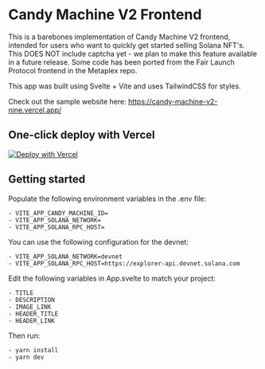# Candy Machine V2 Frontend

This is a barebones implementation of Candy Machine V2 frontend, intended for users who want to quickly get started selling Solana NFT's. This DOES NOT include captcha yet - we plan to make this feature available in a future release. Some code has been ported from the Fair Launch Protocol frontend in the Metaplex repo.

This app was built using Svelte + Vite and uses TailwindCSS for styles. 

Check out the sample website here: https://candy-machine-v2-nine.vercel.app/

## One-click deploy with Vercel
[![Deploy with Vercel](https://vercel.com/button)](https://vercel.com/new/clone?repository-url=https%3A%2F%2Fgithub.com%2Falvinsga%2Fcandy-machine-v2&env=VITE_APP_CANDY_MACHINE_ID,VITE_APP_SOLANA_NETWORK,VITE_APP_SOLANA_RPC_HOST&envDescription=Populate%20your%20candy%20machine%20public%20key%2C%20the%20solana%20network(devnet%2Fmainet)%20and%20the%20RPC%20URL)

## Getting started

Populate the following environment variables in the .env file:
```
- VITE_APP_CANDY_MACHINE_ID=
- VITE_APP_SOLANA_NETWORK=
- VITE_APP_SOLANA_RPC_HOST=
```
You can use the following configuration for the devnet:
```
- VITE_APP_SOLANA_NETWORK=devnet
- VITE_APP_SOLANA_RPC_HOST=https://explorer-api.devnet.solana.com
```
Edit the following variables in App.svelte to match your project:
```
- TITLE
- DESCRIPTION
- IMAGE_LINK
- HEADER_TITLE
- HEADER_LINK
```
Then run:
```
- yarn install
- yarn dev
```
